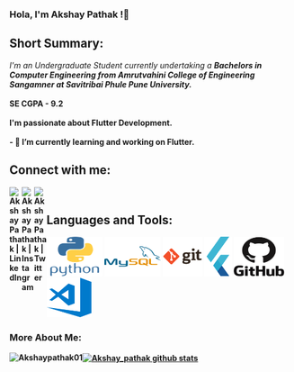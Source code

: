 ### Hola, I'm Akshay Pathak !👋

## Short Summary:

<i>I'm an Undergraduate Student currently undertaking a <b>Bachelors in Computer Engineering<b> from Amrutvahini College of Engineering Sangamner at 
 Savitribai Phule Pune University. </i> <br/> <br><b>SE CGPA<b> - 9.2 <br/>
<br/> <b>I'm passionate about <b>Flutter Development<b/>.
<br/>
<br> - 🌱 I’m currently learning and working on <b>Flutter.</br>
 
 

## Connect with me:

[<img align="left" alt="Akshay Pathak | LinkedIn" width="22px" src="https://cdn.jsdelivr.net/npm/simple-icons@v3/icons/linkedin.svg" />](https://www.linkedin.com/in/akshay--pathak/) [<img align="left" alt="Akshay Pathak | Instagram" width="22px" src="https://cdn.jsdelivr.net/npm/simple-icons@v3/icons/instagram.svg" />](https://www.instagram.com/akshaypathak96K/) [<img align="left" alt="Akshay Pathak  | Twitter" width="22px" src="https://cdn.jsdelivr.net/npm/simple-icons@v3/icons/twitter.svg" />](https://twitter.com/AkshayPathak01)
<br>

## Languages and Tools:
<img src="https://github.com/devicons/devicon/blob/master/icons/python/python-original-wordmark.svg" alt="python" width="100" height="70"/>
<img src="https://github.com/devicons/devicon/blob/master/icons/mysql/mysql-original-wordmark.svg" alt="mySql" width="100" height="70"/>
<img src="https://github.com/devicons/devicon/blob/master/icons/git/git-original-wordmark.svg" alt="git" width="70" height="70"/>  
<img src="https://github.com/devicons/devicon/blob/master/icons/flutter/flutter-original.svg" alt="flutter" width="50" height="70"/> 
<img src="https://github.com/devicons/devicon/blob/master/icons/github/github-original-wordmark.svg" alt="github" width="90" height="70"/> 
<img src="https://raw.githubusercontent.com/github/explore/80688e429a7d4ef2fca1e82350fe8e3517d3494d/topics/visual-studio-code/visual-studio-code.png" alt="git" width="80" height="70"/>




### More About Me:

<img align="left" src="https://github-readme-stats.vercel.app/api/top-langs/?username=Akshaypathak01&layout=compact" alt="Akshaypathak01" />
</a>
<a href="https://github.com/Akshaypathak01/github-readme-stats">
<img align="center" src="https://github-readme-stats.vercel.app/api?username=Akshaypathak01&show_icons=true&theme=radical&count_private=true" alt="Akshay_pathak github stats" />
</a>
<br />
<br />
